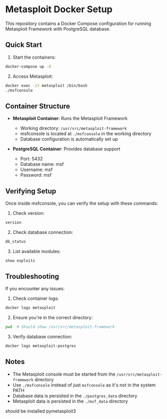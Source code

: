 # Metasploit Docker Setup

This repository contains a Docker Compose configuration for running Metasploit Framework with PostgreSQL database.

## Quick Start

1. Start the containers:
```bash
docker-compose up -d
```

2. Access Metasploit:
```bash
docker exec -it metasploit /bin/bash
./msfconsole
```

## Container Structure

- **Metasploit Container**: Runs the Metasploit Framework
  - Working directory: `/usr/src/metasploit-framework`
  - msfconsole is located at `./msfconsole` in the working directory
  - Database configuration is automatically set up

- **PostgreSQL Container**: Provides database support
  - Port: 5432
  - Database name: msf
  - Username: msf
  - Password: msf

## Verifying Setup

Once inside msfconsole, you can verify the setup with these commands:

1. Check version:
```bash
version
```

2. Check database connection:
```bash
db_status
```

3. List available modules:
```bash
show exploits
```

## Troubleshooting

If you encounter any issues:

1. Check container logs:
```bash
docker logs metasploit
```

2. Ensure you're in the correct directory:
```bash
pwd  # Should show /usr/src/metasploit-framework
```

3. Verify database connection:
```bash
docker logs metasploit-postgres
```

## Notes

- The Metasploit console must be started from the `/usr/src/metasploit-framework` directory
- Use `./msfconsole` instead of just `msfconsole` as it's not in the system PATH
- Database data is persisted in the `./postgres_data` directory
- Metasploit data is persisted in the `./msf_data` directory 


should be installed pymetasploit3
